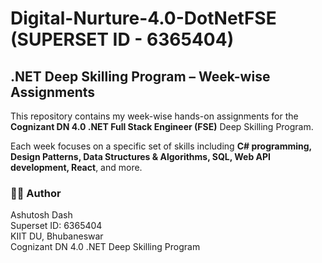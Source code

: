 # Digital-Nurture-4.0-DotNetFSE (SUPERSET ID - 6365404)

## .NET Deep Skilling Program – Week-wise Assignments

This repository contains my week-wise hands-on assignments for the **Cognizant DN 4.0 .NET Full Stack Engineer (FSE)** Deep Skilling Program.

Each week focuses on a specific set of skills including **C# programming, Design Patterns, Data Structures & Algorithms, SQL, Web API development, React**, and more.

### 👨‍🎓 Author

Ashutosh Dash  
Superset ID: 6365404  
KIIT DU, Bhubaneswar  
Cognizant DN 4.0 .NET Deep Skilling Program  
